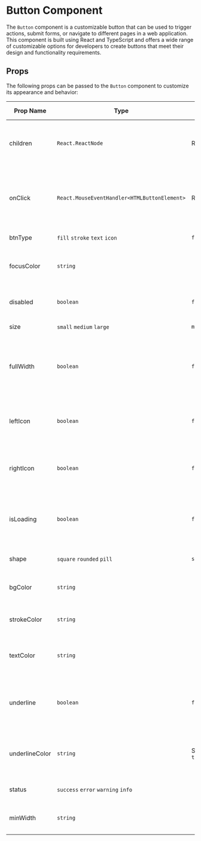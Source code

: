Button Component
================

The `Button` component is a customizable button that can be used to trigger actions, submit forms, or navigate to different pages in a web application. This component is built using React and TypeScript and offers a wide range of customizable options for developers to create buttons that meet their design and functionality requirements.

Props
-----

The following props can be passed to the `Button` component to customize its appearance and behavior:

| Prop Name      | Type                                         | Default Value       | Description                                                                    |
|----------------|----------------------------------------------|---------------------|--------------------------------------------------------------------------------|
| children       | `React.ReactNode`                            | Required            | The content to display within the button element.                              |
| onClick        | `React.MouseEventHandler<HTMLButtonElement>` | Required            | The callback function that will be called when the button is clicked.          |
| btnType        | `fill` `stroke` `text` `icon`                | `fill`              | The type of button.                                                            |
| focusColor     | `string`                                     |                     | The color of the button when it is focused.                                    |
| disabled       | `boolean`                                    | `false`             | Determines whether the button is disabled.                                     |
| size           | `small` `medium` `large`                     | `medium`            | The size of the button.                                                        |
| fullWidth      | `boolean`                                    | `false`             | Determines whether the button takes up the full width of its parent container. |
| leftIcon       | `boolean`                                    | `false`             | Determines whether to display an icon on the left side of the button.          |
| rightIcon      | `boolean`                                    | `false`             | Determines whether to display an icon on the right side of the button.         |
| isLoading      | `boolean`                                    | `false`             | Determines whether to display a loading indicator inside the button.           |
| shape          | `square` `rounded` `pill`                    | `square`            | The shape of the button.                                                       |
| bgColor        | `string`                                     |                     | The background color of the button.                                            |
| strokeColor    | `string`                                     |                     | The color of the button's border.                                              |
| textColor      | `string`                                     |                     | The color of the text displayed inside the button.                             |
| underline      | `boolean`                                    | `false`             | Determines whether to underline the text displayed inside the button.          |
| underlineColor | `string`                                     | Same as `textColor` | The color of the underline when `underline` is set to true.                    |
| status         | `success` `error` `warning` `info`           |                     | The status of the button.                                                      |
| minWidth       | `string`                                     |                     | The minimum width of the button.                                               |
